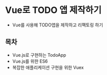 # Vue로 TODO 앱 제작하기

- Vue를 사용해 TODO앱을 제작하고 리팩토링 하기

## 목차

- Vue.js로 구현하는 TodoApp
- Vue.js를 위한 ES6
- 복잡한 애플리케이션 구현을 위한 Vuex